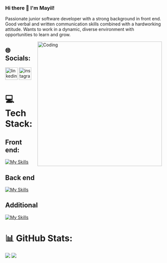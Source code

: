 ### Hi there 👋 I'm Mayil!

Passionate junior software developer with a strong background in front end. Good verbal and written communication skills combined with a hardworking attitude. Wants to work in a dynamic, diverse environment with opportunities to learn and grow.



<img src="https://cdn.dribbble.com/users/1162077/screenshots/3848914/programmer.gif" align="right" alt="Coding" width="400" />


## 🌐 Socials:
[<img src='https://cdn.jsdelivr.net/npm/simple-icons@3.0.1/icons/linkedin.svg' alt='linkedin' height='40'>](https://www.linkedin.com/in/mayil-safarzada/)  [<img src='https://cdn.jsdelivr.net/npm/simple-icons@3.0.1/icons/instagram.svg' alt='instagram' height='40'>](https://www.instagram.com/mayilsafarow/)  


# 💻 Tech Stack:

## Front end:
[![My Skills](https://skillicons.dev/icons?i=html,css,bootstrap,sass,javascript,jquery,react&theme=dark)](https://skillicons.dev) <br/>
## Back end
[![My Skills](https://skillicons.dev/icons?i=cs,dotnet,firebase&theme=dark)](https://skillicons.dev) <br/>
## Additional
[![My Skills](https://skillicons.dev/icons?i=git,github,heroku,netlify&theme=dark)](https://skillicons.dev)



# 📊 GitHub Stats:
![](https://github-readme-stats.vercel.app/api?username=mayilss&theme=dark&hide_border=false&include_all_commits=false&count_private=false)
![](https://github-readme-stats.vercel.app/api/top-langs/?username=mayilss&theme=dark&hide_border=false&include_all_commits=false&count_private=false&layout=compact)
